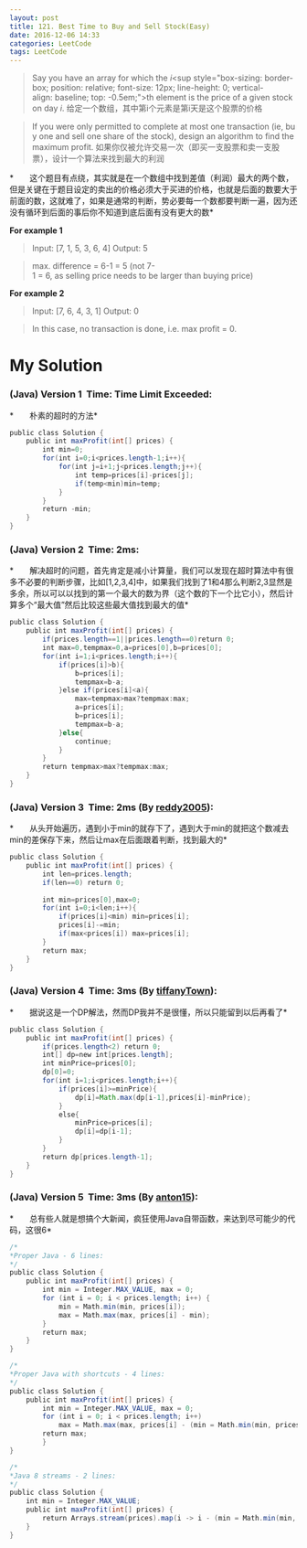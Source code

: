 ```yaml
---
layout: post
title: 121. Best Time to Buy and Sell Stock(Easy)
date: 2016-12-06 14:33
categories: LeetCode
tags: LeetCode
---
```


>Say you have an array for which the _i_<sup style="box-sizing: border-box; position: relative; font-size: 12px; line-height: 0; vertical-align: baseline; top: -0.5em;">th</sup> element is the price of a given stock on day _i_.
给定一个数组，其中第i个元素是第i天是这个股票的价格

>If you were only permitted to complete at most one transaction (ie, buy one and sell one share of the stock), design an algorithm to find the maximum profit.
如果你仅被允许交易一次（即买一支股票和卖一支股票），设计一个算法来找到最大的利润

*　　这个题目有点绕，其实就是在一个数组中找到差值（利润）最大的两个数，但是关键在于题目设定的卖出的价格必须大于买进的价格，也就是后面的数要大于前面的数，这就难了，如果是通常的判断，势必要每一个数都要判断一遍，因为还没有循环到后面的事后你不知道到底后面有没有更大的数*

**For example 1**
>Input: [7, 1, 5, 3, 6, 4]
Output: 5

>max. difference = 6-1 = 5 (not 7-1 = 6, as selling price needs to be larger than buying price)

**For example 2**
>Input: [7, 6, 4, 3, 1]
Output: 0

>In this case, no transaction is done, i.e. max profit = 0.

# My Solution
### (Java) Version 1  Time: Time Limit Exceeded:
*　　朴素的超时的方法*
```java
public class Solution {
    public int maxProfit(int[] prices) {
        int min=0;
        for(int i=0;i<prices.length-1;i++){
            for(int j=i+1;j<prices.length;j++){
                int temp=prices[i]-prices[j];
                if(temp<min)min=temp;
            }
        }
        return -min;
    }
}
```
### (Java) Version 2  Time: 2ms:
*　　解决超时的问题，首先肯定是减小计算量，我们可以发现在超时算法中有很多不必要的判断步骤，比如[1,2,3,4]中，如果我们找到了1和4那么判断2,3显然是多余，所以可以以找到的第一个最大的数为界（这个数的下一个比它小），然后计算多个“最大值”然后比较这些最大值找到最大的值*
```java
public class Solution {
    public int maxProfit(int[] prices) {
        if(prices.length==1||prices.length==0)return 0;
        int max=0,tempmax=0,a=prices[0],b=prices[0];
        for(int i=1;i<prices.length;i++){
            if(prices[i]>b){
                b=prices[i];
                tempmax=b-a;
            }else if(prices[i]<a){
                max=tempmax>max?tempmax:max;
                a=prices[i];
                b=prices[i];
                tempmax=b-a;
            }else{
                continue;
            }
        }
        return tempmax>max?tempmax:max;
    }
}
```
### (Java) Version 3  Time: 2ms (By [reddy2005](https://discuss.leetcode.com/user/reddy2005)):
*　　从头开始遍历，遇到小于min的就存下了，遇到大于min的就把这个数减去min的差保存下来，然后让max在后面跟着判断，找到最大的*
```java
public class Solution {
    public int maxProfit(int[] prices) {
        int len=prices.length;
        if(len==0) return 0;
    
        int min=prices[0],max=0;
        for(int i=0;i<len;i++){
            if(prices[i]<min) min=prices[i];
            prices[i]-=min;
            if(max<prices[i]) max=prices[i];
        }
        return max;
    }
}
```
### (Java) Version 4  Time: 3ms (By [tiffanyTown](https://discuss.leetcode.com/user/tiffanytown)):
*　　据说这是一个DP解法，然而DP我并不是很懂，所以只能留到以后再看了*
```java
public class Solution {
    public int maxProfit(int[] prices) {
        if(prices.length<2) return 0;
        int[] dp=new int[prices.length];
        int minPrice=prices[0];
        dp[0]=0;
        for(int i=1;i<prices.length;i++){
            if(prices[i]>=minPrice){
                dp[i]=Math.max(dp[i-1],prices[i]-minPrice);
            }
            else{
                minPrice=prices[i];
                dp[i]=dp[i-1];
            }
        }
        return dp[prices.length-1];
    }
}
```
### (Java) Version 5  Time: 3ms (By [anton15](https://discuss.leetcode.com/user/anton15)):
*　　总有些人就是想搞个大新闻，疯狂使用Java自带函数，来达到尽可能少的代码，这很6*
```java
/*
*Proper Java - 6 lines:
*/
public class Solution {
    public int maxProfit(int[] prices) {
        int min = Integer.MAX_VALUE, max = 0;
        for (int i = 0; i < prices.length; i++) {
            min = Math.min(min, prices[i]);
            max = Math.max(max, prices[i] - min);
        }
        return max;
    }
}
```

```java
/*
*Proper Java with shortcuts - 4 lines:
*/
public class Solution {
    public int maxProfit(int[] prices) {
        int min = Integer.MAX_VALUE, max = 0;
        for (int i = 0; i < prices.length; i++)
            max = Math.max(max, prices[i] - (min = Math.min(min, prices[i])));
        return max;
        }
}
```

```java
/*
*Java 8 streams - 2 lines:
*/
public class Solution {
    int min = Integer.MAX_VALUE;
    public int maxProfit(int[] prices) {
        return Arrays.stream(prices).map(i -> i - (min = Math.min(min, i))).max().orElse(0);
    }
}
```